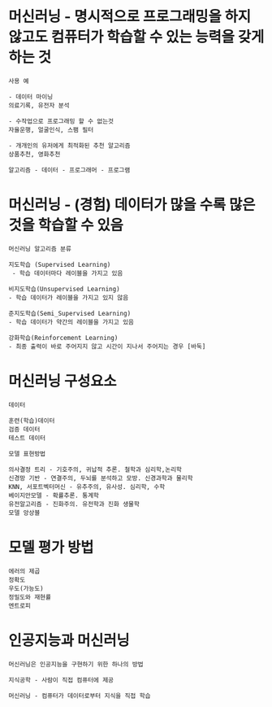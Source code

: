 # 머신러닝 - 명시적으로 프로그래밍을 하지 않고도 컴퓨터가 학습할 수 있는 능력을 갖게 하는 것

```
사용 예

- 데이터 마이닝
의료기록, 유전자 분석

- 수작업으로 프로그래밍 할 수 없는것
자율운행, 얼굴인식, 스팸 필터

- 개개인의 유저에게 최적화된 추천 알고리즘
상품추천, 영화추천

알고리즘 - 데이터 - 프로그래머 - 프로그램

```

# 머신러닝 - (경험) 데이터가 많을 수록 많은 것을 학습할 수 있음

```
머신러닝 알고리즘 분류

지도학습 (Supervised Learning)
 - 학습 데이터마다 레이블을 가지고 있음

비지도학습(Unsupervised Learning)
- 학습 데이터가 레이블을 가지고 있지 않음

준지도학습(Semi_Supervised Learning)
- 학습 데이터가 약간의 레이블을 가지고 있음

강화학습(Reinforcement Learning)
- 최종 출력이 바로 주어지지 않고 시간이 지나서 주어지는 경우 [바둑]
```

# 머신러닝 구성요소

```
데이터 

훈련(학습)데이터
검증 데이터
테스트 데이터

모델 표현방법

의사결정 트리 - 기호주의, 귀납적 추론. 철학과 심리학,논리학
신경망 기반 - 연결주의, 두뇌를 분석하고 모방. 신경과학과 물리학
KNN, 서포트벡터머신 - 유추주의, 유사성. 심리학, 수학
베이지안모델 - 확률추론. 통계학
유전알고리즘 - 진화주의. 유전학과 진화 생물학
모델 앙상블 
```

# 모델 평가 방법

```
에러의 제곱
정확도
우도(가능도)
정밀도와 재현률
엔트로피
```

# 인공지능과 머신러닝

```
머신러닝은 인공지능을 구현하기 위한 하나의 방법

지식공학 - 사람이 직접 컴퓨터에 제공

머신러닝 - 컴퓨터가 데이터로부터 지식을 직접 학습
```